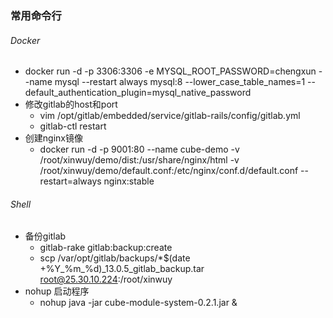 ###  常用命令行
###### Docker
- docker run -d -p 3306:3306  -e MYSQL_ROOT_PASSWORD=chengxun --name mysql --restart always mysql:8 --lower_case_table_names=1 --default_authentication_plugin=mysql_native_password
- 修改gitlab的host和port
  - vim /opt/gitlab/embedded/service/gitlab-rails/config/gitlab.yml
  - gitlab-ctl restart
- 创建nginx镜像
  - docker run -d -p 9001:80 --name cube-demo -v /root/xinwuy/demo/dist:/usr/share/nginx/html -v /root/xinwuy/demo/default.conf:/etc/nginx/conf.d/default.conf --restart=always nginx:stable
###### Shell
- 备份gitlab
  - gitlab-rake gitlab:backup:create
  - scp /var/opt/gitlab/backups/*$(date +%Y_%m_%d)_13.0.5_gitlab_backup.tar root@25.30.10.224:/root/xinwuy
- nohup 启动程序
  - nohup java -jar cube-module-system-0.2.1.jar &
